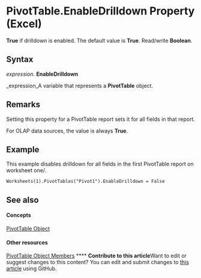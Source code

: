 
# PivotTable.EnableDrilldown Property (Excel)

 **True** if drilldown is enabled. The default value is **True**. Read/write  **Boolean**.


## Syntax

 _expression_. **EnableDrilldown**

 _expression_A variable that represents a  **PivotTable** object.


## Remarks

Setting this property for a PivotTable report sets it for all fields in that report.

For OLAP data sources, the value is always  **True**.


## Example

This example disables drilldown for all fields in the first PivotTable report on worksheet one/.


```
Worksheets(1).PivotTables("Pivot1").EnableDrilldown = False
```


## See also


#### Concepts


 [PivotTable Object](a9c1d4a0-78a9-f9a6-6daf-91cb63e45842.md)
#### Other resources


 [PivotTable Object Members](8e8d1692-cf32-63c6-a1f6-54ddcc2a4964.md)
****   **Contribute to this article**Want to edit or suggest changes to this content? You can edit and submit changes to  [this article](https://github.com/jhershey00/VBA_Excel_Test/OpenXMLCon/articles/329e6c74-6b23-eac8-2ffb-45696076c712.md) using GitHub.


